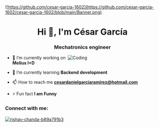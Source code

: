 ![https://github.com/cesar-garcia-1602](https://github.com/cesar-garcia-1602/cesar-garcia-1602/blob/main/Banner.png)
<h1 align="center">Hi 👋, I'm César García</h1>
<h3 align="center">Mechatronics engineer</h3>
<img align="right" alt="Coding" width="300" src="https://camo.githubusercontent.com/5ddf73ad3a205111cf8c686f687fc216c2946a75005718c8da5b837ad9de78c9/68747470733a2f2f7468756d62732e6766796361742e636f6d2f4576696c4e657874446576696c666973682d736d616c6c2e676966">

- 🔭 I’m currently working on **Melius I+D**

- 🌱 I’m currently learning **Backend development**

- 📫 How to reach me **cesardanielgarciaramirez@hotmail.com**

- ⚡ Fun fact **I am Funny**

<h3 align="left">Connect with me:</h3>
<p align="left">
<a href="https://linkedin.com/in/césar-daniel-garcía-ramírez-490186216/" target="blank"><img align="center" src="https://raw.githubusercontent.com/rahuldkjain/github-profile-readme-generator/master/src/images/icons/Social/linked-in-alt.svg" alt="rishav-chanda-b89a791b3" height="30" width="40" /></a>



